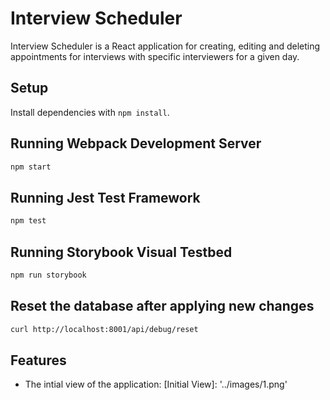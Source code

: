 # Interview Scheduler
Interview Scheduler is a React application for creating, editing and deleting appointments for interviews with specific interviewers for a given day.


## Setup

Install dependencies with `npm install`.

## Running Webpack Development Server

```sh
npm start
```

## Running Jest Test Framework

```sh
npm test
```

## Running Storybook Visual Testbed

```sh
npm run storybook
```
## Reset the database after applying new changes

```sh
curl http://localhost:8001/api/debug/reset
```

## Features
- The intial view of the application:
[Initial View]: '../images/1.png'

